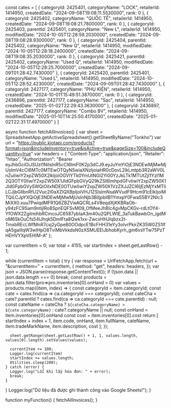 const cates = [ 
    {
      categoryId: 2425401,
      categoryName: "LOCK",
      retailerId: 1414950,
      createdDate: "2024-09-08T19:08:11.5530000",
      rank: 0
    },
    {
      categoryId: 2425402,
      categoryName: "QUỐC TẾ",
      retailerId: 1414950,
      createdDate: "2024-09-08T19:08:21.7800000",
      rank: 0
    },
    {
      categoryId: 2425403,
      parentId: 2425401,
      categoryName: "New L",
      retailerId: 1414950,
      modifiedDate: "2024-10-05T12:28:59.2030000",
      createdDate: "2024-09-08T19:08:28.9300000",
      rank: 0
    },
    {
      categoryId: 2425404,
      parentId: 2425402,
      categoryName: "New Q",
      retailerId: 1414950,
      modifiedDate: "2024-10-05T12:28:18.2400000",
      createdDate: "2024-09-08T19:08:35.2030000",
      rank: 0
    },
    {
      categoryId: 2425421,
      parentId: 2425402,
      categoryName: "Used Q",
      retailerId: 1414950,
      modifiedDate: "2024-10-05T12:28:25.7000000",
      createdDate: "2024-09-09T01:28:42.7430000"
    },
    {
      categoryId: 2425420,
      parentId: 2425401,
      categoryName: "Used L",
      retailerId: 1414950,
      modifiedDate: "2024-10-05T12:28:52.4230000",
      createdDate: "2024-09-09T01:28:42.7430000"
    },
    {
      categoryId: 2427177,
      categoryName: "PHỤ KIỆN",
      retailerId: 1414950,
      createdDate: "2024-10-01T15:49:51.3870000",
      rank: 0
    },
    {
      categoryId: 2436896,
      parentId: 2427177,
      categoryName: "Sạc",
      retailerId: 1414950,
      createdDate: "2025-01-02T22:29:43.3630000"
    },
    {
      categoryId: 2436897,
      parentId: 2427177,
      categoryName: "Combo BV",
      retailerId: 1414950,
      modifiedDate: "2025-01-10T14:25:50.4170000",
      createdDate: "2025-01-02T22:31:17.4970000"
    }
  ]

async function fetchAllInvoices() {
  var sheet = SpreadsheetApp.getActiveSpreadsheet().getSheetByName("Tonkho")
  var url = "https://public.kiotapi.com/products?format=json&includeInventory=true&isActive=true&pageSize=100&includeQuantity=true"
  var headers = {
    "Content-Type": "application/json",
    "Retailer": "hitao",
    "Authorization": "Bearer eyJhbGciOiJSUzI1NiIsInR5cCI6ImF0K2p3dCJ9.eyJuYmYiOjE3NDEwMjMwMjUsImV4cCI6MTc0MTEwOTQyNSwiaXNzIjoiaHR0cDovL2lkLmtpb3R2aWV0LnZuIiwiY2xpZW50X2lkIjoiOGVlYTk0YmUtNGI2Yi00YzJkLTk1MTUtZjI1YzI1M2Q3OTY0IiwiY2xpZW50X1JldGFpbGVyQ29kZSI6ImhpdGFvIiwiY2xpZW50X1JldGFpbGVySWQiOiIxNDE0OTUwIiwiY2xpZW50X1VzZXJJZCI6IjEzMjYxMTIiLCJjbGllbnRfU2Vuc2l0aXZlQXBpIjoiVHJ1ZSIsImNsaWVudF9Hcm91cElkIjoiMTQiLCJpYXQiOjE3NDEwMjMwMjUsInNjb3BlIjpbIlB1YmxpY0FwaS5BY2Nlc3MiXX0.xuu7PwiqdMFR1Q6ZBZVwAQCRLs4V8eqdXjKKBRaOb-y94zFC9Sam9ntijlRo8SpnEQFSvM09_OfMeeJhBIc4gvMpCKGv-rdLtOY4-YfOWX2ZgilmihbRCmcoJC6587ybIaA3m40u2QPLWtE_3aTukBawbOn_igdMoM6SkOuCfs54lJhqk5DmIFta8Qwk1xx-ZwcxHHJIqbzx2t-TmxbREcLWfMnR7csj2yGpeB0OOdpcE1BcFHH31eYy3oIvrPkirZK35W0ZS1IfqA5gailIqW3wlHpO8TviMbVkkdsN0zXSMUEElJbhobKyrh_gm6vsYTw75PzTHEHVYXpVEHIM-A"
  };

  var currentItem = 0;
  var total = 4155;
  var startIndex = sheet.getLastRow() - 1;

  while (currentItem < total) {
    try {
      var response = UrlFetchApp.fetch(url + "&currentItem=" + currentItem, {
        method: "get",
        headers: headers,
      });
      var json = JSON.parse(response.getContentText());
      if (!json.data || json.data.length === 0) break;
    const products = json.data.filter(pro=>pro.inventories[0].onHand > 0)
      var values = products.map((item, index) => {
        const categoryId = item.categoryId;
        const cate = cates.find(ca => ca.categoryId === categoryId);
        const cateCha = cate?.parentId ? cates.find(ca => ca.categoryId === cate.parentId) : null;
        const cateName = cateCha ? `${cateCha.categoryName} > ${cate.categoryName}` : cate?.categoryName || null;
      const onHand = item.inventories[0].onHand
      const cost = item.inventories[0].cost
        return [
          startIndex + index + 1,
          item.code,
           onHand,
          item.fullName,
          cateName,
          item.tradeMarkName,
          item.description,
          cost
        ];
      });

      sheet.getRange(sheet.getLastRow() + 1, 1, values.length, values[0].length).setValues(values);

      currentItem += 100;
      Logger.log(currentItem)
      startIndex += values.length;
      Utilities.sleep(200);
    } catch (error) {
      Logger.log("Lỗi khi lấy hóa đơn: " + error);
      break;
    }
  }
  Logger.log("Dữ liệu đã được ghi thành công vào Google Sheets!");
}


function myFunction() {
  fetchAllInvoices();
}
